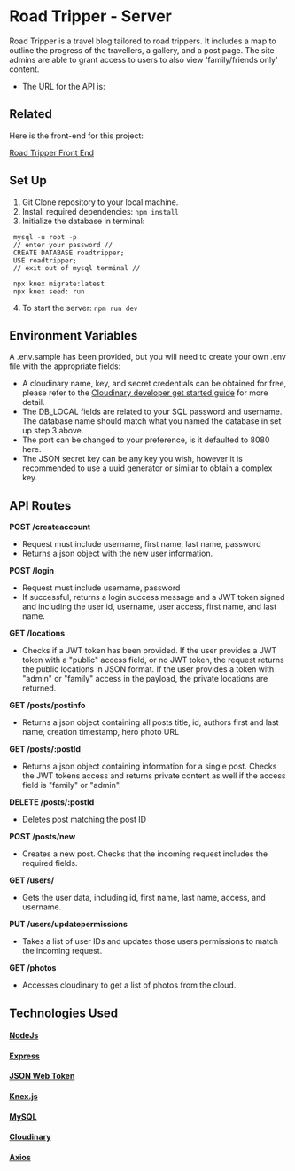 # Road Tripper - Server 
Road Tripper is a travel blog tailored to road trippers. It includes a map to outline the progress of the travellers, a gallery, and a post page. The site admins are able to grant access to users to also view 'family/friends only' content. 
* The URL for the API is: 

## Related
Here is the front-end for this project:

[Road Tripper Front End](https://github.com/erit27/road-tripper-frontend)



## Set Up
1. Git Clone repository to your local machine. 
2. Install required dependencies: 
``` npm install ```
3. Initialize the database in terminal:
``` 
 mysql -u root -p
 // enter your password //
 CREATE DATABASE roadtripper;
 USE roadtripper;
 // exit out of mysql terminal //

 npx knex migrate:latest
 npx knex seed: run
```
4. To start the server: 
``` npm run dev ```

## Environment Variables
A .env.sample has been provided, but you will need to create your own .env file with the appropriate fields: 
* A cloudinary name, key, and secret credentials can be obtained for free, please refer to the [Cloudinary developer get started guide](https://cloudinary.com/documentation/how_to_integrate_cloudinary) for more detail. 
* The DB_LOCAL fields are related to your SQL password and username. The database name should match what you named the database in set up step 3 above.
* The port can be changed to your preference, is it defaulted to 8080 here.
* The JSON secret key can be any key you wish, however it is recommended to use a uuid generator or similar to obtain a complex key. 

## API Routes
**POST /createaccount**
* Request must include username, first name, last name, password
* Returns a json object with the new user information.

**POST /login**
* Request must include username, password
* If successful, returns a login success message and a JWT token signed and including the user id, username, user access, first name, and last name. 

**GET /locations**
* Checks if a JWT token has been provided. If the user provides a JWT token with a "public" access field, or no JWT token, the request returns the public locations in JSON format. If the user provides a token with "admin" or "family" access in the payload, the private locations are returned.

**GET /posts/postinfo**
* Returns a json object containing all posts title, id, authors first and last name, creation timestamp, hero photo URL 

**GET /posts/:postId**
* Returns a json object containing information for a single post. Checks the JWT tokens access and returns private content as well if the access field is "family" or "admin".  

**DELETE /posts/:postId** 
* Deletes post matching the post ID

**POST /posts/new**
* Creates a new post. Checks that the incoming request includes the required fields. 

**GET /users/**
* Gets the user data, including id, first name, last name, access, and username. 

**PUT /users/updatepermissions**
* Takes a list of user IDs and updates those users permissions to match the incoming request. 

**GET /photos**
* Accesses cloudinary to get a list of photos from the cloud.

## Technologies Used
#### [NodeJs](https://nodejs.org/en/)
#### [Express](https://expressjs.com/)
#### [JSON Web Token](https://jwt.io/)
#### [Knex.js](https://knexjs.org/)
#### [MySQL](https://www.mysql.com/)
#### [Cloudinary](https://cloudinary.com/)
#### [Axios](https://axios-http.com/)